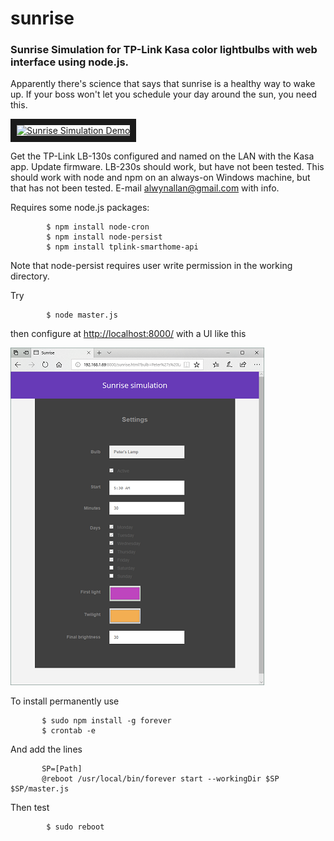 # sunrise

### Sunrise Simulation for TP-Link Kasa color lightbulbs with web interface using node.js.

Apparently there's science that says that sunrise is a healthy way to wake up. If your boss
 won't let you schedule your day around the sun, you need this.
 
<a href="http://www.youtube.com/watch?feature=player_embedded&v=u5jpNrPbcPU
" target="_blank"><img src="http://img.youtube.com/vi/u5jpNrPbcPU/0.jpg" 
alt="Sunrise Simulation Demo" width="640" height="360" border="10" /></a>

Get the TP-Link LB-130s configured and named on the LAN with the Kasa app. Update firmware.
LB-230s should work, but have not been tested. This should work with node and npm on an
always-on Windows machine, but that has not been tested. E-mail alwynallan@gmail.com with info.

Requires some node.js packages:
```
        $ npm install node-cron
        $ npm install node-persist
        $ npm install tplink-smarthome-api
```
Note that node-persist requires user write permission in the working directory.

Try
```
        $ node master.js
```
then configure at [http://localhost:8000/](http://localhost:8000/) with a UI like this

![User Interface](/Settings.5.png)

To install permanently use
```
       $ sudo npm install -g forever
       $ crontab -e
```
And add the lines
```
       SP=[Path]
       @reboot /usr/local/bin/forever start --workingDir $SP $SP/master.js
```
Then test
```
        $ sudo reboot
```